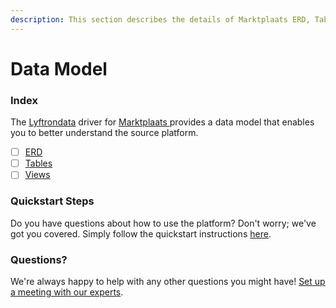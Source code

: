 ```yaml
---
description: This section describes the details of Marktplaats ERD, Tables, and Views.
---
```


# Data Model

### Index

The  [Lyftrondata](https://www.lyftrondata.com/) driver for [Marktplaats](https://www.lyftrondata.com/integration/marktplaats/)[ ](https://www.lyftrondata.com/integration/marktplaats/)provides a data model that enables you to better understand the source platform.

* [ ] [ERD](../../../marketing-analytics/marktplaats/data-model/erd.md)
* [ ] [Tables](../../../marketing-analytics/marktplaats/data-model/tables.md)
* [ ] [Views](../../../marketing-analytics/marktplaats/data-model/views.md)

### Quickstart Steps

Do you have questions about how to use the platform? Don't worry; we've got you covered. Simply follow the quickstart instructions [here](../../../../quickstart-steps.md).

### Questions? <a href="#questions" id="questions"></a>

We're always happy to help with any other questions you might have! [Set up a meeting with our experts](https://www.lyftrondata.com/book-a-meeting/).

